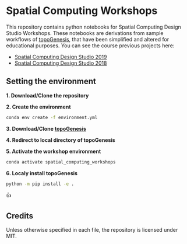 # Spatial Computing Workshops

This repository contains python notebooks for Spatial Computing Design Studio Workshops. These notebooks are derivations from sample workflows of [topoGenesis](https://topogenesis.readthedocs.io), that have been simplified and altered for educational purposes. You can see the course previous projects here:

* [Spatial Computing Design Studio 2019](https://github.com/Pirouz-Nourian/Spatial_Computing_Design_Studio19)
* [Spatial Computing Design Studio 2018](https://github.com/Pirouz-Nourian/Spatial_Computing_Design_Studio18)

## Setting the environment

**1. Download/Clone the repository**

**2. Create the environment**
```bash
conda env create -f environment.yml
```

**3. Download/Clone [topoGenesis](https://github.com/shervinazadi/topogenesis/)**

**4. Redirect to local directory of topoGenesis**

**5. Activate the workshop environment**
```bash
conda activate spatial_computing_workshops
```

**6. Localy install topoGenesis**
```bash
python -m pip install -e .
```

:thumbsup:

## Credits
Unless otherwise specified in each file, the repository is licensed under MIT.